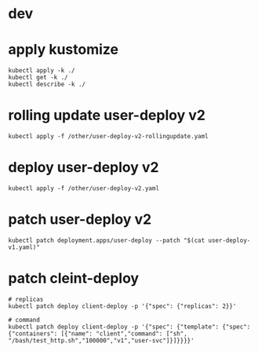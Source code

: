# dev 

# apply kustomize

```
kubectl apply -k ./
kubectl get -k ./
kubectl describe -k ./
```

# rolling update user-deploy v2

```
kubectl apply -f /other/user-deploy-v2-rollingupdate.yaml
```

# deploy user-deploy v2

```
kubectl apply -f /other/user-deploy-v2.yaml
```

# patch user-deploy v2

```
kubectl patch deployment.apps/user-deploy --patch "$(cat user-deploy-v1.yaml)"
```

# patch cleint-deploy 

```
# replicas
kubectl patch deploy client-deploy -p '{"spec": {"replicas": 2}}'

# command
kubectl patch deploy client-deploy -p '{"spec": {"template": {"spec": {"containers": [{"name": "client","command": ["sh", "/bash/test_http.sh","100000","v1","user-svc"]}]}}}}'
```
